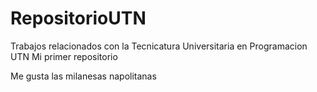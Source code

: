 # RepositorioUTN
Trabajos relacionados con la Tecnicatura Universitaria en Programacion UTN
Mi primer repositorio

Me gusta las milanesas napolitanas
